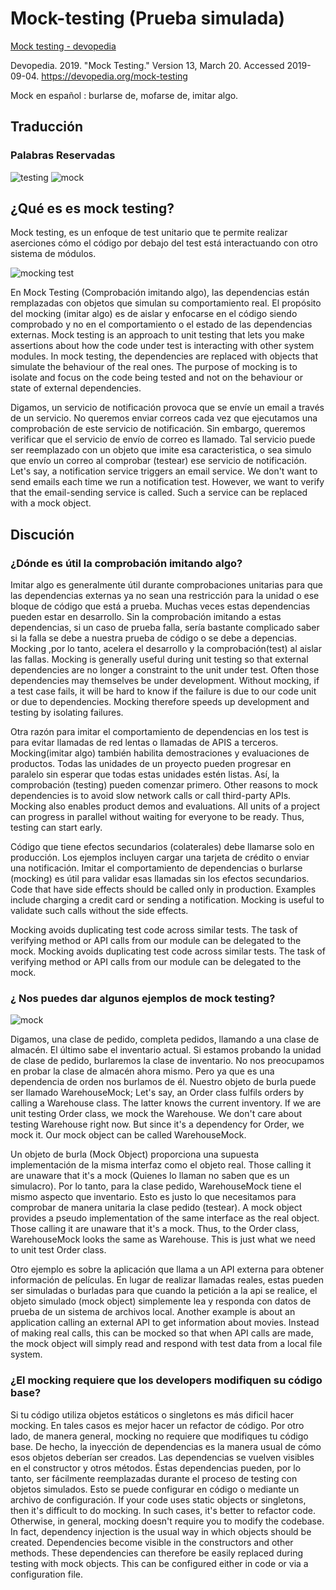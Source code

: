 # Mock-testing (Prueba simulada)

[Mock testing - devopedia](https://devopedia.org/mock-testing)

Devopedia. 2019. "Mock Testing." Version 13, March 20. Accessed 2019-09-04. https://devopedia.org/mock-testing

Mock en español : burlarse de, mofarse de, imitar algo.

## Traducción

### Palabras Reservadas

![testing](img/testing-1.jpg)
![mock](img/mock-1.png)

## ¿Qué es es mock testing?

Mock testing, es un enfoque de test unitario que te permite realizar aserciones cómo el código por debajo del test está interactuando con otro sistema de módulos.

![mocking test](img/mock-1.jpg)

En Mock Testing (Comprobación imitando algo), las dependencias están remplazadas con objetos que simulan su comportamiento real.
El propósito del mocking (imitar algo) es de aislar y enfocarse en el código siendo comprobado y no en el comportamiento o el estado de las dependencias externas.
Mock testing is an approach to unit testing that lets you make assertions about how the code under test is interacting with other system modules. In mock testing, the dependencies are replaced with objects that simulate the behaviour of the real ones. The purpose of mocking is to isolate and focus on the code being tested and not on the behaviour or state of external dependencies.

Digamos, un servicio de notificación provoca que se envíe un email a través de un servicio. No queremos enviar correos cada vez que ejecutamos una comprobación de este servicio de notificación. Sin embargo, queremos verificar que el servicio de envío de correo es llamado. Tal servicio puede ser reemplazado con un objeto que imite esa caracteristica, o sea simulo que envío un correo al comprobar (testear) ese servicio de notificación.
Let's say, a notification service triggers an email service. We don't want to send emails each time we run a notification test. However, we want to verify that the email-sending service is called. Such a service can be replaced with a mock object.

## Discución

### ¿Dónde es útil la comprobación imitando algo?

Imitar algo es generalmente útil durante comprobaciones unitarias para que las dependencias externas ya no sean una restricción para la unidad o ese bloque de código que está a prueba.
Muchas veces estas dependencias pueden estar en desarrollo. Sin la comprobación imitando a estas dependencias, si un caso de prueba falla, sería bastante complicado saber si la falla se debe a nuestra prueba de código o se debe a depencias.
Mocking ,por lo tanto, acelera el desarrollo y la comprobación(test) al aislar las fallas.
Mocking is generally useful during unit testing so that external dependencies are no longer a constraint to the unit under test. Often those dependencies may themselves be under development. Without mocking, if a test case fails, it will be hard to know if the failure is due to our code unit or due to dependencies. Mocking therefore speeds up development and testing by isolating failures.

Otra razón para imitar el comportamiento de dependencias en los test is para evitar llamadas de red lentas o llamadas de APIS a terceros. Mocking(imitar algo) también habilita demostraciones y evaluaciones de productos.
Todas las unidades de un proyecto pueden progresar en paralelo sin esperar que todas estas unidades estén listas. Así, la comprobación (testing) pueden comenzar primero.
Other reasons to mock dependencies is to avoid slow network calls or call third-party APIs. Mocking also enables product demos and evaluations. All units of a project can progress in parallel without waiting for everyone to be ready. Thus, testing can start early.


Código que tiene efectos secundarios (colaterales) debe llamarse solo en producción. Los ejemplos incluyen cargar una tarjeta de crédito o enviar una notificación. Imitar el comportamiento de dependencias o burlarse (mocking) es útil para validar esas llamadas sin los efectos secundarios.
Code that have side effects should be called only in production. Examples include charging a credit card or sending a notification. Mocking is useful to validate such calls without the side effects.

Mocking avoids duplicating test code across similar tests. The task of verifying method or API calls from our module can be delegated to the mock.
Mocking avoids duplicating test code across similar tests. The task of verifying method or API calls from our module can be delegated to the mock.

### ¿ Nos puedes dar algunos ejemplos de mock testing?

![mock](img/mock-3.JPG)

Digamos, una clase de pedido, completa pedidos, llamando a una clase de almacén. El último sabe el inventario actual.
Si estamos probando la unidad de clase de pedido, burlaremos la clase de inventario. No nos preocupamos en probar la clase de almacén ahora mismo. Pero ya que es una dependencia de orden nos burlamos de él.
Nuestro objeto de burla puede ser llamado WarehouseMock;
Let's say, an Order class fulfils orders by calling a Warehouse class. The latter knows the current inventory. If we are unit testing Order class, we mock the Warehouse. We don't care about testing Warehouse right now. But since it's a dependency for Order, we mock it. Our mock object can be called WarehouseMock.

Un objeto de burla (Mock Object) proporciona una supuesta implementación de la misma interfaz como el objeto real.
Those calling it are unaware that it's a mock (Quienes lo llaman no saben que es un simulacro). Por lo tanto, para la clase pedido, WarehouseMock tiene el mismo aspecto que inventario. Esto es justo lo que necesitamos para comprobar de manera unitaria la clase pedido (testear).
A mock object provides a pseudo implementation of the same interface as the real object. Those calling it are unaware that it's a mock. Thus, to the Order class, WarehouseMock looks the same as Warehouse. This is just what we need to unit test Order class.

Otro ejemplo es sobre la aplicación que llama a un API externa para obtener información de películas. En lugar de realizar llamadas reales, estas pueden ser simuladas o burladas para que cuando la petición a la api se realice, el objeto simulado (mock object) simplemente lea y responda con datos de prueba de un sistema de archivos local.
Another example is about an application calling an external API to get information about movies. Instead of making real calls, this can be mocked so that when API calls are made, the mock object will simply read and respond with test data from a local file system.

### ¿El mocking requiere que los developers modifiquen su código base?

Si tu código utiliza objetos estáticos o singletons es más dificil hacer mocking. En tales casos es mejor hacer un refactor de código.
Por otro lado, de manera general, mocking no requiere que modifiques tu código base. De hecho, la inyección de dependencias es la manera usual de cómo esos objetos deberían ser creados. Las dependencias se vuelven visibles en el constructor y otros métodos. Éstas dependencias pueden, por lo tanto, ser fácilmente reemplazadas durante el proceso de testing con objetos simulados. Esto se puede configurar en código o mediante un archivo de configuración.
If your code uses static objects or singletons, then it's difficult to do mocking. In such cases, it's better to refactor code. Otherwise, in general, mocking doesn't require you to modify the codebase. In fact, dependency injection is the usual way in which objects should be created. Dependencies become visible in the constructors and other methods. These dependencies can therefore be easily replaced during testing with mock objects.  This can be configured either in code or via a configuration file.